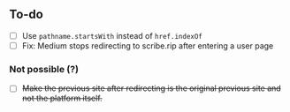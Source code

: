 ## To-do
- [ ] Use `pathname.startsWith` instead of `href.indexOf`
- [ ] Fix: Medium stops redirecting to scribe.rip after entering a user page

### Not possible (?)
- [ ] ~~Make the previous site after redirecting is the original previous site and not the platform itself.~~
